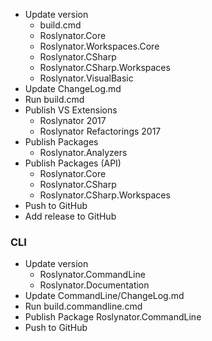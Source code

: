 ﻿* Update version
  * build.cmd
  * Roslynator.Core
  * Roslynator.Workspaces.Core
  * Roslynator.CSharp
  * Roslynator.CSharp.Workspaces
  * Roslynator.VisualBasic
* Update ChangeLog.md
* Run build.cmd
* Publish VS Extensions
  * Roslynator 2017
  * Roslynator Refactorings 2017
* Publish Packages
  * Roslynator.Analyzers
* Publish Packages (API)
  * Roslynator.Core
  * Roslynator.CSharp
  * Roslynator.CSharp.Workspaces
* Push to GitHub
* Add release to GitHub

### CLI

* Update version
  * Roslynator.CommandLine
  * Roslynator.Documentation
* Update CommandLine/ChangeLog.md
* Run build.commandline.cmd
* Publish Package Roslynator.CommandLine
* Push to GitHub